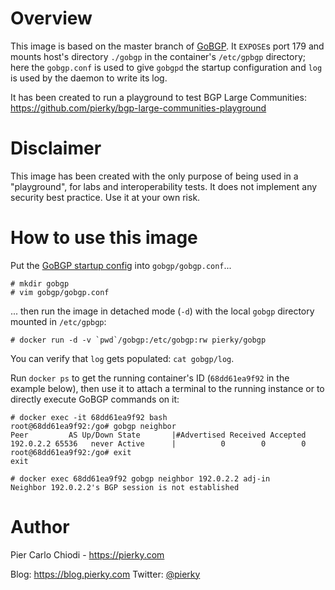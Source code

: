 # Overview

This image is based on the master branch of [GoBGP](https://github.com/osrg/gobgp). It `EXPOSE`s port 179 and mounts host's directory `./gobgp` in the container's `/etc/gpbgp` directory; here the `gobgp.conf` is used to give `gobgpd` the startup configuration and `log` is used by the daemon to write its log.

It has been created to run a playground to test BGP Large Communities: https://github.com/pierky/bgp-large-communities-playground

# Disclaimer

This image has been created with the only purpose of being used in a "playground", for labs and interoperability tests. It does not implement any security best practice. Use it at your own risk.

# How to use this image

Put the [GoBGP startup config](https://github.com/osrg/gobgp/blob/master/docs/sources/getting-started.md#configuration) into `gobgp/gobgp.conf`...

```
# mkdir gobgp
# vim gobgp/gobgp.conf
```

... then run the image in detached mode (`-d`) with the local `gobgp` directory mounted in `/etc/gpbgp`:

```
# docker run -d -v `pwd`/gobgp:/etc/gobgp:rw pierky/gobgp
```

You can verify that `log` gets populated: `cat gobgp/log`.

Run `docker ps` to get the running container's ID (`68dd61ea9f92` in the example below), then use it to attach a terminal to the running instance or to directly execute GoBGP commands on it:

```
# docker exec -it 68dd61ea9f92 bash
root@68dd61ea9f92:/go# gobgp neighbor
Peer         AS Up/Down State       |#Advertised Received Accepted
192.0.2.2 65536   never Active      |          0        0        0
root@68dd61ea9f92:/go# exit
exit
```

```
# docker exec 68dd61ea9f92 gobgp neighbor 192.0.2.2 adj-in
Neighbor 192.0.2.2's BGP session is not established
```

# Author

Pier Carlo Chiodi - https://pierky.com

Blog: https://blog.pierky.com Twitter: [@pierky](https://twitter.com/pierky)

